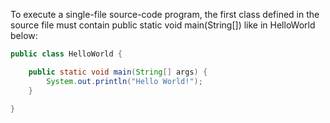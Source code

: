 To execute a single-file source-code program, the first class defined in the source file must contain public static void main(String[]) like in HelloWorld below:

```java
public class HelloWorld {

    public static void main(String[] args) {
        System.out.println("Hello World!");
    }

}
```
